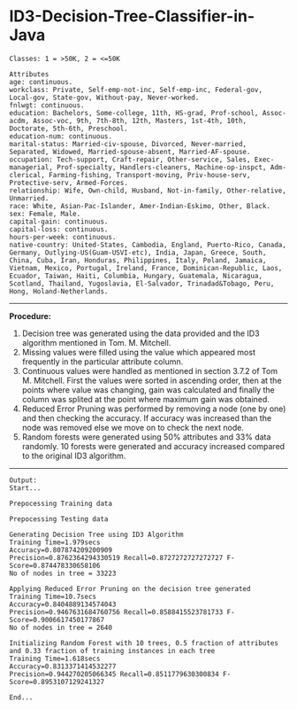 # ID3-Decision-Tree-Classifier-in-Java

```
Classes: 1 = >50K, 2 = <=50K

Attributes
age: continuous.
workclass: Private, Self-emp-not-inc, Self-emp-inc, Federal-gov, Local-gov, State-gov, Without-pay, Never-worked.
fnlwgt: continuous.
education: Bachelors, Some-college, 11th, HS-grad, Prof-school, Assoc-acdm, Assoc-voc, 9th, 7th-8th, 12th, Masters, 1st-4th, 10th, Doctorate, 5th-6th, Preschool.
education-num: continuous.
marital-status: Married-civ-spouse, Divorced, Never-married, Separated, Widowed, Married-spouse-absent, Married-AF-spouse.
occupation: Tech-support, Craft-repair, Other-service, Sales, Exec-managerial, Prof-specialty, Handlers-cleaners, Machine-op-inspct, Adm-clerical, Farming-fishing, Transport-moving, Priv-house-serv, Protective-serv, Armed-Forces.
relationship: Wife, Own-child, Husband, Not-in-family, Other-relative, Unmarried.
race: White, Asian-Pac-Islander, Amer-Indian-Eskimo, Other, Black.
sex: Female, Male.
capital-gain: continuous.
capital-loss: continuous.
hours-per-week: continuous.
native-country: United-States, Cambodia, England, Puerto-Rico, Canada, Germany, Outlying-US(Guam-USVI-etc), India, Japan, Greece, South, China, Cuba, Iran, Honduras, Philippines, Italy, Poland, Jamaica, Vietnam, Mexico, Portugal, Ireland, France, Dominican-Republic, Laos, Ecuador, Taiwan, Haiti, Columbia, Hungary, Guatemala, Nicaragua, Scotland, Thailand, Yugoslavia, El-Salvador, Trinadad&Tobago, Peru, Hong, Holand-Netherlands.

```
<hr>

**Procedure:**
1. Decision tree was generated using the data provided and the ID3 algorithm mentioned in Tom. M. Mitchell.
2. Missing values were filled using the value which appeared most frequently in the particular attribute column.
3. Continuous values were handled as mentioned in section 3.7.2 of Tom M. Mitchell. First the values were sorted in ascending order, then at the points where value was changing, gain was calculated and finally the column was
splited at the point where maximum gain was obtained.
4. Reduced Error Pruning was performed by removing a node (one by one) and then checking the accuracy. If accuracy was increased than the node was removed else we move on to check the next node.
5. Random forests were generated using 50% attributes and 33% data randomly. 10 forests were generated and accuracy increased compared to
the original ID3 algorithm.

<hr>

```
Output:
Start...

Prepocessing Training data

Prepocessing Testing data

Generating Decision Tree using ID3 Algorithm
Training Time=1.979secs
Accuracy=0.807874209200909
Precision=0.8762364294330519 Recall=0.8727272727272727 F-Score=0.874478330658106
No of nodes in tree = 33223

Applying Reduced Error Pruning on the decision tree generated
Training Time=10.7secs
Accuracy=0.8404889134574043
Precision=0.9467631684760756 Recall=0.8588415523781733 F-Score=0.9006617450177867
No of nodes in tree = 2640

Initializing Random Forest with 10 trees, 0.5 fraction of attributes and 0.33 fraction of training instances in each tree
Training Time=1.618secs
Accuracy=0.8313371414532277
Precision=0.944270205066345 Recall=0.8511779630300834 F-Score=0.8953107129241327

End...
```
